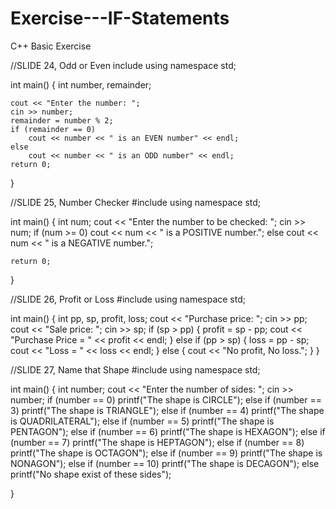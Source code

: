 # Exercise---IF-Statements
C++ Basic Exercise

//SLIDE 24, Odd or Even
include <iostream>
using namespace std;

int main()
{
    int number, remainder;

    cout << "Enter the number: ";
    cin >> number;
    remainder = number % 2;
    if (remainder == 0)
        cout << number << " is an EVEN number" << endl;
    else
        cout << number << " is an ODD number" << endl;
    return 0;
}
  
  //SLIDE 25, Number Checker
  #include <iostream>
using namespace std;

int main()
{
    int num;
    cout << "Enter the number to be checked: ";
    cin >> num;
    if (num >= 0)
        cout << num << " is a POSITIVE number.";
    else
        cout << num << " is a NEGATIVE number.";

    return 0;
}
  
  //SLIDE 26, Profit or Loss
  #include <iostream>
using namespace std;

int main()
{
    int pp, sp, profit, loss;
    cout << "Purchase price: ";
    cin >> pp;
    cout << "Sale price: ";
    cin >> sp;
    if (sp > pp)
    {
        profit = sp - pp;
        cout << "Purchase Price = " << profit << endl;
    }
    else if (pp > sp)
 {
        loss = pp - sp;
        cout << "Loss = " << loss << endl;
 }
    else
 {
 cout << "No profit, No loss.";
 }
}
  
  //SLIDE 27, Name that Shape
  #include <iostream>
using namespace std;

int main()
{
    int number;
    cout << "Enter the number of sides: ";
    cin >> number;
    if (number == 0)
        printf("The shape is CIRCLE");
    else if (number == 3)
        printf("The shape is TRIANGLE");
    else if (number == 4)
        printf("The shape is QUADRILATERAL");
    else if (number == 5)
        printf("The shape is PENTAGON");
    else if (number == 6)
        printf("The shape is HEXAGON");
    else if (number == 7)
        printf("The shape is HEPTAGON");
    else if (number == 8)
        printf("The shape is OCTAGON");
    else if (number == 9)
        printf("The shape is NONAGON");
    else if (number == 10)
            printf("The shape is DECAGON");
    else
            printf("No shape exist of these sides");


}
  
